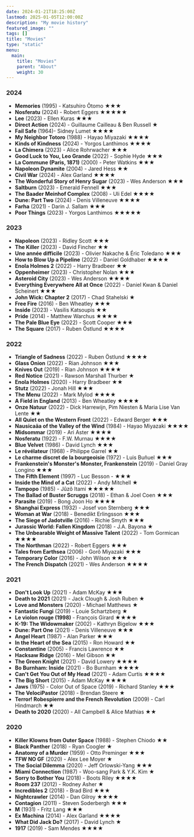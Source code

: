 ```yaml
---
date: 2024-01-21T18:25:00Z
lastmod: 2025-01-05T12:00:00Z
description: "My movie history"
featured_image: ""
tags: []
title: "Movies"
type: "static"
menu:
  main:
    title: "Movies"
    parent: "About"
    weight: 30
---
```

### 2024
* **Memories** (1995) - Katsuhiro Ôtomo ★★★
* **Nosferatu** (2024) - Robert Eggers ★★★★★
* **Lee** (2023) - Ellen Kuras ★★★
* **Direct Action** (2024) - Guillaume Cailleau & Ben Russell ★
* **Fail Safe** (1964)- Sidney Lumet ★★★★
* **My Neighbor Totoro** (1988) - Hayao Miyazaki ★★★★
* **Kinds of Kindness** (2024) - Yorgos Lanthimos ★★★★
* **La Chimera** (2023) - Alice Rohrwacher ★★★
* **Good Luck to You, Leo Grande** (2022) - Sophie Hyde ★★★
* **La Commune (Paris, 1871)** (2000) - Peter Watkins ★★★
* **Napoleon Dynamite** (2004) - Jared Hess ★★
* **Civil War** (2024) - Alex Garland ★★★★
* **The Wonderful Story of Henry Sugar** (2023) - Wes Anderson ★★★
* **Saltburn** (2023) - Emerald Fennell ★★★
* **The Baader Meinhof Complex** (2008) - Uli Edel ★★★★
* **Dune: Part Two** (2024) - Denis Villeneuve ★★★★
* **Farha** (2021) - Darin J. Sallam ★★★
* **Poor Things** (2023) - Yorgos Lanthimos ★★★★★

### 2023
* **Napoleon** (2023) - Ridley Scott ★★★
* **The Killer** (2023) - David Fincher ★★
* **Une année difficile** (2023) - Olivier Nakache & Éric Toledano ★★★
* **How to Blow Up a Pipeline** (2022) - Daniel Goldhaber ★★★★
* **Enola Holmes 2** (2022) - Harry Bradbeer ★★
* **Oppenheimer** (2023) - Christopher Nolan ★★★
* **Asteroid City** (2023) - Wes Anderson ★★★★
* **Everything Everywhere All at Once** (2022) - Daniel Kwan & Daniel Scheinert ★★★
* **John Wick: Chapter 2** (2017) - Chad Stahelski ★
* **Free Fire** (2016) - Ben Wheatley ★★★
* **Inside** (2023) - Vasilis Katsoupis ★★
* **Pride** (2014) - Matthew Warchus ★★★★
* **The Pale Blue Eye** (2022) - Scott Cooper ★★★
* **The Square** (2017) - Ruben Östlund ★★★★

### 2022
* **Triangle of Sadness** (2022) - Ruben Östlund ★★★★
* **Glass Onion** (2022) - Rian Johnson ★★★
* **Knives Out** (2019) - Rian Johnson ★★★★
* **Red Notice** (2021) - Rawson Marshall Thurber ★
* **Enola Holmes** (2020) - Harry Bradbeer ★★
* **Stutz** (2022) - Jonah Hill ★★★
* **The Menu** (2022) - Mark Mylod ★★★★
* **A Field in England** (2013) - Ben Wheatley ★★★★
* **Onze Natuur** (2022) - Dick Harrewijn, Pim Niesten & Maria Lise Van Lente ★★
* **All Quiet on the Western Front** (2022) - Edward Berger ★★★
* **Nausicaäa of the Valley of the Wind** (1984) - Hayao Miyazaki ★★★★
* **Midsommar** (2019) - Ari Aster ★★★★
* **Nosferatu** (1922) - F.W. Murnau ★★★★
* **Blue Velvet** (1986) - David Lynch ★★★
* **Le révélateur** (1968) - Philippe Garrel ★★
* **Le charme discret de la bourgeoisie** (1972) - Luis Buñuel ★★★
* **Frankenstein's Monster's Monster, Frankenstein** (2019) - Daniel Gray Longino ★★★
* **The Fifth Element** (1997) - Luc Besson - ★★★
* **Inside the Mind of a Cat** (2022) - Andy Mitchell ★
* **Tampopo** (1985) - Jûzô Itami ★★★★★
* **The Ballad of Buster Scruggs** (2018) - Ethan & Joel Coen ★★★
* **Parasite** (2019) - Bong Joon Ho ★★★★
* **Shanghai Express** (1932) - Josef von Sternberg ★★★
* **Woman at War** (2018) - Benedikt Erlingsson ★★★
* **The Siege of Jadotville** (2016) - Richie Smyth ★★★
* **Jurassic World: Fallen Kingdom** (2018) - J.A. Bayona ★
* **The Unbearable Weight of Massive Talent** (2022) - Tom Gormican ★★★★
* **The Northman** (2022) - Robert Eggers ★★★
* **Tales from Earthsea** (2006) - Gorô Miyazaki ★★★
* **Temporary Color** (2016) - John Wilson ★★★
* **The French Dispatch** (2021) - Wes Anderson ★★★★

### 2021
* **Don't Look Up** (2021) - Adam McKay ★★★
* **Death to 2021** (2021) - Jack Clough & Josh Ruben ★
* **Love and Monsters** (2020) - Michael Matthews ★
* **Fantastic Fungi** (2019) - Louie Schartzberg ★
* **Le violon rouge (1998)** - François Girard ★★★★
* **K-19: The Widowmaker** (2002) - Kathryn Bigelow ★★★
* **Dune: Part One** (2021) - Denis Villeneuve ★★★
* **Angel Heart** (1987) - Alan Parker ★★★
* **In the Heart of the Sea** (2015) - Ron Howard ★★
* **Constantine** (2005) - Francis Lawrence ★★
* **Hacksaw Ridge** (2016) - Mel Gibson ★★
* **The Green Knight** (2021) - David Lowery ★★★★
* **Bo Burnham: Inside** (2021) - Bo Burnham ★★★★
* **Can't Get You Out of My Head** (2021) - Adam Curtis ★★★★
* **The Big Short** (2015) - Adam McKay ★★★★
* **Jaws** (1975) - Color Out of Space (2019) - Richard Stanley ★★★
* **The VelociPastor** (2018) - Brendan Steere ★
* **Terror! Robespierre and the French Revolution** (2009) - Carl Hindmarch ★★
* **Death to 2020** (2020) - All Campbell & Alice Mathias ★★

### 2020
* **Killer Klowns from Outer Space** (1988) - Stephen Chiodo ★★
* **Black Panther** (2018) - Ryan Coogler ★
* **Anatomy of a Murder** (1959) - Otto Preminger ★★★
* **TFW NO GF** (2020) - Alex Lee Moyer ★
* **The Social Dilemma** (2020) - Jeff Orlowski-Yang ★★★
* **Miami Connection** (1987) - Woo-sang Park & Y.K. Kim ★
* **Sorry to Bother You** (2018) - Boots Riley ★★★★
* **Room 237** (2012) - Rodney Asher ★
* **Incredibles 2** (2018) - Brad Bird ★★★
* **Nightcrawler** (2014) - Dan Gilroy ★★★★
* **Contagion** (2011) - Steven Soderbergh ★★★
* **M** (1931) - Fritz Lang ★★★
* **Ex Machina** (2014) - Alex Garland ★★★★
* **What Did Jack Do?** (2017) - David Lynch ★
* **1917** (2019) - Sam Mendes ★★★★
